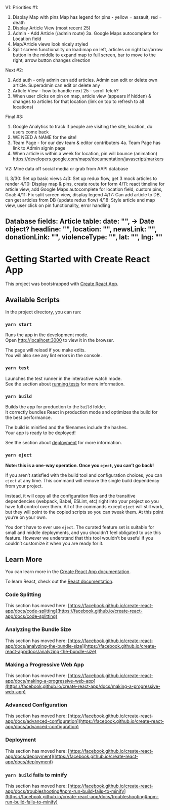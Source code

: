 V1:
Priorities #1:
1. Display Map with pins
  Map has legend for pins - yellow = assault, red = death
2. Display Article View (most recent 25)
3. Admin - Add Article (/admin route)
  3a. Google Maps autocomplete for Location field
4. Map/Article views look nicely styled
5. Split screen functionality
  on load:map on left, articles on right
  bar/arrow button in the middle to expand map to full screen, bar to move to the right, arrow button changes direction   

Next #2:  
1. Add auth - only admin can add articles. Admin can edit or delete own article. Superadmin can edit or delete any
2. Article View - how to handle next 25 - scroll fetch?
3. When user clicks on pin on map, article view (appears if hidden) & changes to articles for that location (link on top to refresh to all locations)

Final #3:
1. Google Analytics to track if people are visiting the site, location, do users come back
2. WE NEED A NAME for the site!
3. Team Page - for our dev team & editor contributers
  4a. Team Page has link to Admin signin page
4. When article is within a week for location, pin will bounce (animation)
https://developers.google.com/maps/documentation/javascript/markers

V2: Mine data off social media or grab from AAPI database


IL 3/30: Set up basic views
4/3: Set up redux flow, get 3 mock articles to render
4/10: Display map & pins, create route for form
4/11: react timeline for article view, add Google Maps autocomplete for location field, custom pins,
Goal:
4/11: Fix split screen view, display legend
4/17: Can add article to DB, can get articles from DB (update redux flow)
4/18: Style article and map view, user click on pin functionality, error handling


Database fields:
Article table:
date: "", -> Date object?
headline: "",
location: "",
newsLink: "",
donationLink: "",
violenceType: "",
lat: "",
lng: ""
------------------------------------------------------------------------------------------------------------




# Getting Started with Create React App

This project was bootstrapped with [Create React App](https://github.com/facebook/create-react-app).

## Available Scripts

In the project directory, you can run:

### `yarn start`

Runs the app in the development mode.\
Open [http://localhost:3000](http://localhost:3000) to view it in the browser.

The page will reload if you make edits.\
You will also see any lint errors in the console.

### `yarn test`

Launches the test runner in the interactive watch mode.\
See the section about [running tests](https://facebook.github.io/create-react-app/docs/running-tests) for more information.

### `yarn build`

Builds the app for production to the `build` folder.\
It correctly bundles React in production mode and optimizes the build for the best performance.

The build is minified and the filenames include the hashes.\
Your app is ready to be deployed!

See the section about [deployment](https://facebook.github.io/create-react-app/docs/deployment) for more information.

### `yarn eject`

**Note: this is a one-way operation. Once you `eject`, you can’t go back!**

If you aren’t satisfied with the build tool and configuration choices, you can `eject` at any time. This command will remove the single build dependency from your project.

Instead, it will copy all the configuration files and the transitive dependencies (webpack, Babel, ESLint, etc) right into your project so you have full control over them. All of the commands except `eject` will still work, but they will point to the copied scripts so you can tweak them. At this point you’re on your own.

You don’t have to ever use `eject`. The curated feature set is suitable for small and middle deployments, and you shouldn’t feel obligated to use this feature. However we understand that this tool wouldn’t be useful if you couldn’t customize it when you are ready for it.

## Learn More

You can learn more in the [Create React App documentation](https://facebook.github.io/create-react-app/docs/getting-started).

To learn React, check out the [React documentation](https://reactjs.org/).

### Code Splitting

This section has moved here: [https://facebook.github.io/create-react-app/docs/code-splitting](https://facebook.github.io/create-react-app/docs/code-splitting)

### Analyzing the Bundle Size

This section has moved here: [https://facebook.github.io/create-react-app/docs/analyzing-the-bundle-size](https://facebook.github.io/create-react-app/docs/analyzing-the-bundle-size)

### Making a Progressive Web App

This section has moved here: [https://facebook.github.io/create-react-app/docs/making-a-progressive-web-app](https://facebook.github.io/create-react-app/docs/making-a-progressive-web-app)

### Advanced Configuration

This section has moved here: [https://facebook.github.io/create-react-app/docs/advanced-configuration](https://facebook.github.io/create-react-app/docs/advanced-configuration)

### Deployment

This section has moved here: [https://facebook.github.io/create-react-app/docs/deployment](https://facebook.github.io/create-react-app/docs/deployment)

### `yarn build` fails to minify

This section has moved here: [https://facebook.github.io/create-react-app/docs/troubleshooting#npm-run-build-fails-to-minify](https://facebook.github.io/create-react-app/docs/troubleshooting#npm-run-build-fails-to-minify)

